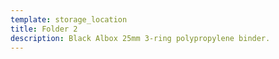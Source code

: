 ```yaml
---
template: storage_location
title: Folder 2
description: Black Albox 25mm 3-ring polypropylene binder.
---
```

